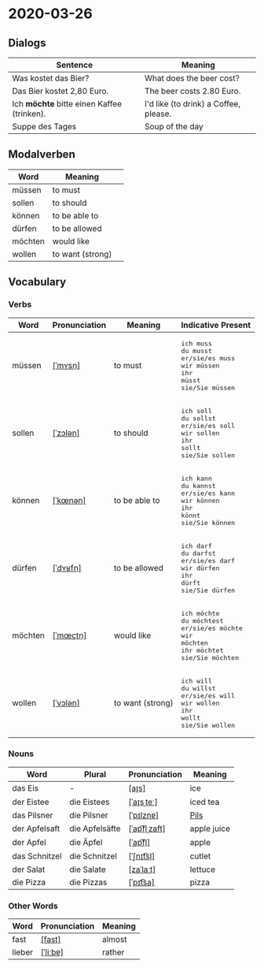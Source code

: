 # 2020-03-26

## Dialogs

| Sentence                                     | Meaning                               |
| -------------------------------------------- | ------------------------------------- |
| Was kostet das Bier?                         | What does the beer cost?              |
| Das Bier kostet 2,80 Euro.                   | The beer costs 2.80 Euro.             |
| Ich **möchte** bitte einen Kaffee (trinken). | I'd like (to drink) a Coffee, please. |
| Suppe des Tages                              | Soup of the day                       |

## Modalverben

| Word    | Meaning          |     |
| ------- | ---------------- | --- |
| müssen  | to must          |     |
| sollen  | to should        |     |
| können  | to be able to    |     |
| dürfen  | to be allowed    |     |
| möchten | would like       |     |
| wollen  | to want (strong) |     |

## Vocabulary

### Verbs

| Word    | Pronunciation                                                                                                          | Meaning          | Indicative Present                                                                                                                   |
| ------- | ---------------------------------------------------------------------------------------------------------------------- | ---------------- | ------------------------------------------------------------------------------------------------------------------------------------ |
| müssen  | [[ˈmʏsn̩]](https://cdn.duden.de/_media_/audio/ID4116456_191028110.mp3)                                                 | to must          | <pre>ich       muss<br>du        musst<br>er/sie/es muss<br>wir       müssen<br>ihr       müsst<br>sie/Sie   müssen</pre>            |
| sollen  | [[ˈzɔlən]](https://cdn.duden.de/_media_/audio/ID4109142_90888027.mp3)                                                  | to should        | <pre>ich       soll<br>du        sollst<br>er/sie/es soll<br>wir       sollen<br>ihr       sollt<br>sie/Sie   sollen</pre>           |
| können  | [[ˈkœnən]](https://cdn.duden.de/_media_/audio/ID4110557_413239257.mp3)                                                 | to be able to    | <pre>ich       kann<br>du        kannst<br>er/sie/es kann<br>wir       können<br>ihr       könnt<br>sie/Sie   können</pre>           |
| dürfen  | [[ˈdʏʁfn̩]](https://cdn.duden.de/_media_/audio/ID4110282_85524536.mp3)                                                 | to be allowed    | <pre>ich       darf<br>du        darfst<br>er/sie/es darf<br>wir       dürfen<br>ihr       dürft<br>sie/Sie   dürfen</pre>           |
| möchten | [[ˈmœçtn̩]](https://upload.wikimedia.org/wikipedia/commons/1/12/LL-Q188_%28deu%29-Sebastian_Wallroth-m%C3%B6chten.wav) | would like       | <pre>ich       möchte<br>du        möchtest<br>er/sie/es möchte<br>wir       möchten<br>ihr       möchtet<br>sie/Sie   möchten</pre> |
| wollen  | [[ˈvɔlən]](https://cdn.duden.de/_media_/audio/ID4119015_353368863.mp3)                                                 | to want (strong) | <pre>ich       will<br>du        willst<br>er/sie/es will<br>wir       wollen<br>ihr       wollt<br>sie/Sie   wollen</pre>           |

### Nouns

| Word          | Plural         | Pronunciation                                                                    | Meaning                                       |
| ------------- | -------------- | -------------------------------------------------------------------------------- | --------------------------------------------- |
| das Eis       | -              | [[aɪ̯s]](https://cdn.duden.de/_media_/audio/ID4126443_103978539.mp3)             | ice                                           |
| der Eistee    | die Eistees    | [[ˈaɪ̯sˌteː]](https://upload.wikimedia.org/wikipedia/commons/a/ab/De-Eistee.ogg) | iced tea                                      |
| das Pilsner   | die Pilsner    | [[ˈpɪlznɐ]](https://upload.wikimedia.org/wikipedia/commons/7/74/De-Pilsner.ogg)  | [Pils](https://en.wikipedia.org/wiki/Pilsner) |
| der Apfelsaft | die Apfelsäfte | [[ˈap͡fl̩ˌzaft]](https://cdn.duden.de/_media_/audio/ID4131578_532021006.mp3)     | apple juice                                   |
| der Apfel     | die Äpfel      | [[ˈap͡fl̩]](https://cdn.duden.de/_media_/audio/ID4107696_323139861.mp3)          | apple                                         |
| das Schnitzel | die Schnitzel  | [[ˈʃnɪt͡sl̩]](https://cdn.duden.de/_media_/audio/ID4111046_154532871.mp3)        | cutlet                                        |
| der Salat     | die Salate     | [[zaˈlaːt]](https://cdn.duden.de/_media_/audio/ID4111133_58338424.mp3)           | lettuce                                       |
| die Pizza     | die Pizzas     | [[ˈpɪt͡sa]](https://cdn.duden.de/_media_/audio/ID4116750_500795269.mp3)          | pizza                                         |

### Other Words

| Word   | Pronunciation                                                         | Meaning |
| ------ | --------------------------------------------------------------------- | ------- |
| fast   | [[fast]](https://cdn.duden.de/_media_/audio/ID4117324_255002658.mp3)  | almost  |
| lieber | [[ˈliːbɐ]](https://cdn.duden.de/_media_/audio/ID4295538_51676041.mp3) | rather  |
